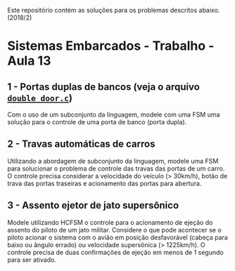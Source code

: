 Este repositório contém as soluções para os problemas descritos abaixo. (2018/2)

# Sistemas Embarcados - Trabalho - Aula 13
## 1 - Portas duplas de bancos (veja o arquivo [`double_door.c`](double_door.c))
Com o uso de um subconjunto da linguagem, modele com uma FSM uma solução para o controle de uma porta de banco (porta dupla).

## 2 - Travas automáticas de carros
Utilizando a abordagem de subconjunto da linguagem, modele uma FSM para solucionar o problema de controle das travas das portas de um carro. O controle precisa considerar a velocidade do veículo (> 30km/h), botão de trava das portas traseiras e acionamento das portas para abertura.

## 3 - Assento ejetor de jato supersônico
Modele utilizando HCFSM o controle para o acionamento de ejeção do assento do piloto de um jato militar. Considere o que pode acontecer se o piloto acionar o sistema com o avião em posição desfavorável (cabeça para baixo ou ângulo errado) ou velocidade supersônica (> 1225km/h). O controle precisa de duas confirmações de ejeção em menos de 1 segundo para ser ativado.
